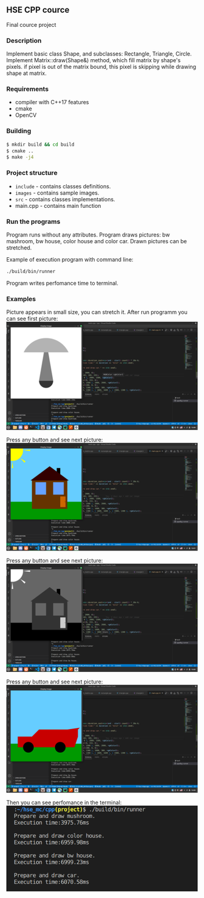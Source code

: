 ## HSE CPP cource

Final cource project

### Description

Implement basic class Shape, and subclasses: Rectangle, Triangle, Circle.
Implement Matrix::draw(Shape&) method, which fill matrix by shape's pixels.
if pixel is out of the matrix bound, this pixel is skipping while drawing shape at matrix.

### Requirements
- compiler with C++17 features
- cmake
- OpenCV

### Building
```bash
$ mkdir build && cd build
$ cmake ..
$ make -j4
```

### Project structure
- `include` - contains classes definitions.
- `images` - contains sample images.
- `src` - contains classes implementations.
- main.cpp - contains main function

### Run the programs
Program runs without any  attributes.
Program draws pictures: bw mashroom, bw house, color house and color car.
Drawn pictures can be stretched.

Example of execution program with command line:
```bash
./build/bin/runner
```
Program writes perfomance time to terminal.

### Examples

Picture appears in small size, you can stretch it.
After run programm you can see first picture:
![Alt text](images/bw_mashroom.png)

Press any button and see next picture:
![color logo](images/color_house.png)

Press any button and see next picture:
![color logo](images/bw_house.png)

Press any button and see next picture:
![color logo](images/color_car.png)

Then you can see perfomance in the terminal:
![color logo](images/perfomance.png)
